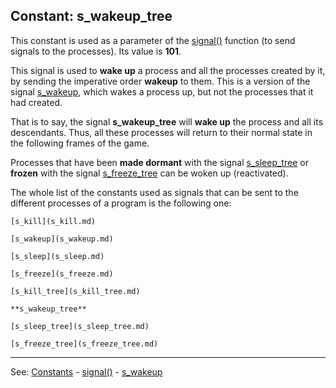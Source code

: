 Constant: **s_wakeup_tree**
---------------------------------------


This constant is used as a parameter of the [signal()](signal().md) function (to send signals to the processes).
Its value is **101**.

This signal is used to **wake up** a process and all the processes created by it, by sending the imperative order **wakeup** to them. This is a version of the signal [s_wakeup](s_wakeup.md), which wakes a process up, but not the processes that it had created.

That is to say, the signal **s_wakeup_tree** will **wake up** the process and all its descendants. Thus, all these processes will return to their normal state in the following frames of the game.

Processes that have been **made dormant** with the signal [s_sleep_tree](s_sleep_tree.md) or **frozen** with the signal [s_freeze_tree](s_freeze_tree.md) can be woken up (reactivated).

The whole list of the constants used as signals that can be sent to the different processes of a program is the following one:

    [s_kill](s_kill.md)

    [s_wakeup](s_wakeup.md)

    [s_sleep](s_sleep.md)

    [s_freeze](s_freeze.md)

    [s_kill_tree](s_kill_tree.md)

    **s_wakeup_tree**

    [s_sleep_tree](s_sleep_tree.md)

    [s_freeze_tree](s_freeze_tree.md)


---------------------------------------
See: [Constants](constants_predefined.md) - [signal()](signal().md) - [s_wakeup](s_wakeup.md)


